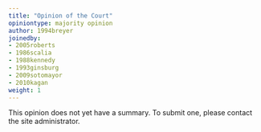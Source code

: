 ```yaml
---
title: "Opinion of the Court"
opiniontype: majority opinion
author: 1994breyer
joinedby:
- 2005roberts
- 1986scalia
- 1988kennedy
- 1993ginsburg
- 2009sotomayor
- 2010kagan
weight: 1
---
```

This opinion does not yet have a summary. To submit one, please contact the site administrator.